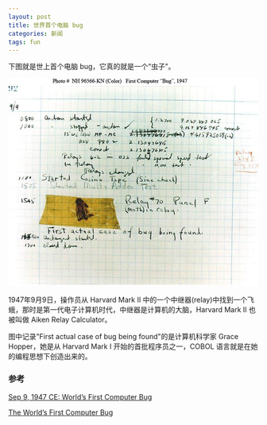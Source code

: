 ```yaml
---
layout: post
title: 世界首个电脑 bug
categories: 新闻
tags: fun
---
```

下图就是世上首个电脑 bug，它真的就是一个“虫子”。

![World's First Computer Bug](/assets/img/post/Worlds-First-Computer-Bug.jpg "世上第一个电脑 bug")

1947年9月9日，操作员从 Harvard Mark II 中的一个中继器(relay)中找到一个飞蛾，那时是第一代电子计算机时代，中继器是计算机的大脑，Harvard Mark II 也被叫做 Aiken Relay Calculator。

图中记录"First actual case of bug being found"的是计算机科学家 Grace Hopper，她是从 Harvard Mark I 开始的首批程序员之一，COBOL 语言就是在她的编程思想下创造出来的。


### 参考
[Sep 9, 1947 CE: World’s First Computer Bug](https://www.nationalgeographic.org/thisday/sep9/worlds-first-computer-bug/)

[The World’s First Computer Bug](https://www.globalapptesting.com/blog/the-worlds-first-computer-bug-global-app-testing)
